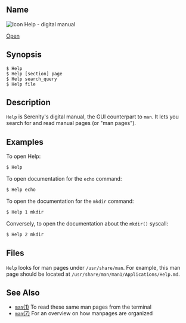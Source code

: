 ## Name

![Icon](/res/icons/16x16/app-help.png) Help - digital manual

[Open](file:///bin/Help)

## Synopsis

```**sh
$ Help
$ Help [section] page
$ Help search_query
$ Help file
```

## Description

`Help` is Serenity's digital manual, the GUI counterpart to `man`.
It lets you search for and read manual pages (or "man pages").

## Examples

To open Help:

```sh
$ Help
```

To open documentation for the `echo` command:

```sh
$ Help echo
```

To open the documentation for the `mkdir` command:

```sh
$ Help 1 mkdir
```

Conversely, to open the documentation about the `mkdir()` syscall:

```sh
$ Help 2 mkdir
```

## Files

`Help` looks for man pages under `/usr/share/man`. For example,
this man page should be located at `/usr/share/man/man1/Applications/Help.md`.

## See Also

-   [`man`(1)](help://man/1/man) To read these same man pages from the terminal
-   [`man`(7)](help://man/7/man) For an overview on how manpages are organized
